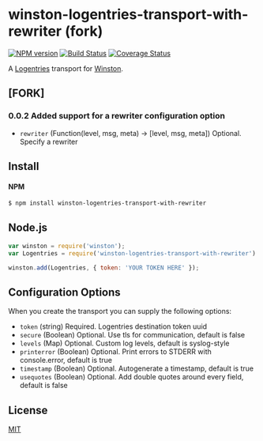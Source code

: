 # winston-logentries-transport-with-rewriter (fork)

[![NPM version](https://badge.fury.io/js/winston-logentries-transport-with-rewriter.svg)](http://badge.fury.io/js/winston-logentries-transport-with-rewriter)
[![Build Status](https://travis-ci.org/FGRibreau/winston-logentries-transport.svg?branch=master)](https://travis-ci.org/FGRibreau/winston-logentries-transport)
[![Coverage Status](https://img.shields.io/coveralls/FGRibreau/winston-logentries-transport.svg?branch=master)](https://coveralls.io/r/FGRibreau/winston-logentries-transport)

A [Logentries](https://logentries.com) transport for [Winston](https://github.com/flatiron/winston).

## [FORK] 

### 0.0.2 Added support for a rewriter configuration option
* `rewriter` (Function(level, msg, meta) -> [level, msg, meta]) Optional. Specify a rewriter


## Install

#### NPM
```bash
$ npm install winston-logentries-transport-with-rewriter
```

## Node.js
```js
var winston = require('winston');
var Logentries = require('winston-logentries-transport-with-rewriter').Logentries;

winston.add(Logentries, { token: 'YOUR TOKEN HERE' });
```

## Configuration Options
When you create the transport you can supply the following options:
* `token` (string) Required. Logentries destination token uuid
* `secure` (Boolean) Optional. Use tls for communication, default is false
* `levels` (Map) Optional. Custom log levels, default is syslog-style
* `printerror` (Boolean) Optional. Print errors to STDERR with console.error, default is true
* `timestamp` (Boolean) Optional. Autogenerate a timestamp, default is true
* `usequotes` (Boolean) Optional. Add double quotes around every field, default is false


## License

  [MIT](LICENSE)
